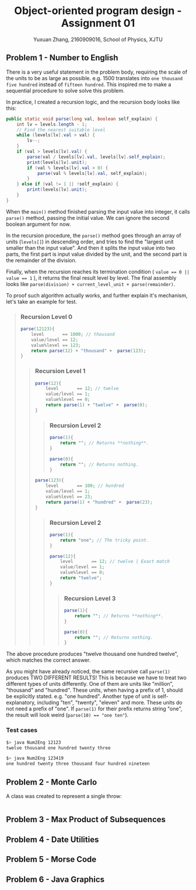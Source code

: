 <h1 style="display: block; width: 100%; text-align: center;">Object-oriented program design - Assignment 01</h1>

<span style="display: block; width: 100%; text-align: center;">Yuxuan Zhang, 2160909016, School of Physics, XJTU</span>

## Problem 1 - Number to English

There is a very useful statement in the problem body, requiring the scale of the units to be as large as possible. e.g. 1500 translates into `one thousand five hundred` instead of `fifteen hundred`. This inspired me to make a sequential procedure to solve solve this problem.

In practice, I created a recursion logic, and the recursion body looks like this:

```java
public static void parse(long val, boolean self_explain) {
    int lv = levels.length - 1;
    // Find the nearest suitable level
    while (levels[lv].val > val) {
        lv--;
    }
    if (val > levels[lv].val) {
        parse(val / levels[lv].val, levels[lv].self_explain);
        print(levels[lv].unit);
        if (val % levels[lv].val > 0) {
            parse(val % levels[lv].val, self_explain);
        }
    } else if (val != 1 || !self_explain) {
        print(levels[lv].unit);
    }
}
```

When the `main()` method finished parsing the input value into integer, it calls `parse()` method, passing the initial value. We can ignore the second boolean argument for now.

In the recursion procedure, the `parse()` method goes through an array of units (`levels[]`) in descending order, and tries to find the "largest unit smaller than the input value". And then it splits the input value into two parts, the first part is input value divided by the unit, and the second part is the remainder of the division.

Finally, when the recursion reaches its termination condition ( `value == 0 || value == 1` ), it returns the final result level by level. The final assembly looks like `parse(division) + current_level_unit + parse(remainder)`.

To proof such algorithm actually works, and further explain it's mechanism, let's take an example for test.

> ### Recursion Level **0**
>
> ```java
> parse(12123){
>     level       == 1000; // thousand
>     value/level == 12;
>     value%level == 123;
>     return parse(12) + "thousand" +  parse(123);
> }
> ```
>
> > ### Recursion Level **1**
> > 
> > ```java
> > parse(12){
> >     level       == 12; // twelve
> >     value/level == 1;
> >     value%level == 0;
> >     return parse(1) + "twelve" +  parse(0);
> > }
> > ```
> >
> > > ### Recursion Level **2**
> > > 
> > > ```java
> > > parse(1){
> > >     return ""; // Returns **nothing**.
> > > }
> > > ```
> > > 
> > > ```java
> > > parse(0){
> > >     return ""; // Returns nothing.
> > > }
> > > ```
> > 
> > ```java
> > parse(123){
> >     level       == 100; // hundred
> >     value/level == 1;
> >     value%level == 23;
> >     return parse(1) + "hundred" +  parse(23);
> > }
> > ```
> >
> > > ### Recursion Level **2**
> > > 
> > > ```java
> > > parse(1){
> > >     return "one"; // The tricky point.
> > > }
> > > ```
> > > 
> > > ```java
> > > parse(12){
> > >     level       == 12; // twelve | Exact match
> > >     value/level == 1;
> > >     value%level == 0;
> > >     return "twelve";
> > > }
> > > ```
> > > > ### Recursion Level **3**
> > > > 
> > > > ```java
> > > > parse(1){
> > > >     return ""; // Returns **nothing**.
> > > > }
> > > > ```
> > > > 
> > > > ```java
> > > > parse(0){
> > > >     return ""; // Returns nothing.
> > > > }
> > > > ```

The above procedure produces "twelve thousand one hundred twelve", which matches the correct answer.

As you might have already noticed, the same recursive call `parse(1)` produces TWO DIFFERENT RESULTS! This is because we have to treat two different types of units differently. One of them are units like "million", "thousand" and "hundred". These units, when having a prefix of 1, should be explicitly stated. e.g. "one hundred". Another type of unit is self-explanatory, including "ten", "twenty", "eleven" and more. These units do not need a prefix of "one". If `parse(1)` for their prefix returns string "one", the result will look weird (`parse(10) == "one ten"`).

### Test cases
```sh
$> java Num2Eng 12123
twelve thousand one hundred twenty three

$> java Num2Eng 123419
one hundred twenty three thousand four hundred nineteen
```

## Problem 2 - Monte Carlo

A class was created to represent a single throw:

```java

```

## Problem 3 - Max Product of Subsequences

## Problem 4 - Date Utilities

## Problem 5 - Morse Code

## Problem 6 - Java Graphics